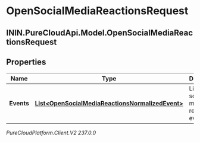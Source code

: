 # OpenSocialMediaReactionsRequest

## ININ.PureCloudApi.Model.OpenSocialMediaReactionsRequest

## Properties

|Name | Type | Description | Notes|
|------------ | ------------- | ------------- | -------------|
| **Events** | [**List&lt;OpenSocialMediaReactionsNormalizedEvent&gt;**](OpenSocialMediaReactionsNormalizedEvent) | List of open social media reaction events | |



_PureCloudPlatform.Client.V2 237.0.0_
